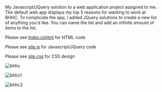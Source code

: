 My Javascript/JQuery solution to a web application project assigned to me.
The default web app displays my top 5 reasons for wanting to work at BHHC.
To complicate the app, I added JQuery solutions to create a new list of anything you'd like. 
You can name the list and add an infinite amount of items to the list. 

Please see [Index.cshtml](https://github.com/Migueldesousa94/BHHC/blob/master/BHHC/BHHC/Views/Home/Index.cshtml) for HTML code

Please see [site.js](https://github.com/Migueldesousa94/BHHC/blob/master/BHHC/BHHC/wwwroot/js/site.js) for Javascript/JQuery code

Please see [site.css](https://github.com/Migueldesousa94/BHHC/blob/master/BHHC/BHHC/wwwroot/css/site.css) for CSS design

![bhhc](https://user-images.githubusercontent.com/23391796/58571792-54b7a880-81ef-11e9-990c-9ddb131e773d.JPG)

![bhhc1](https://user-images.githubusercontent.com/23391796/58571832-61d49780-81ef-11e9-8223-60aaf8b6639f.JPG)

![bhhc2](https://user-images.githubusercontent.com/23391796/58571852-68fba580-81ef-11e9-9724-0838c5ca2a59.JPG)
